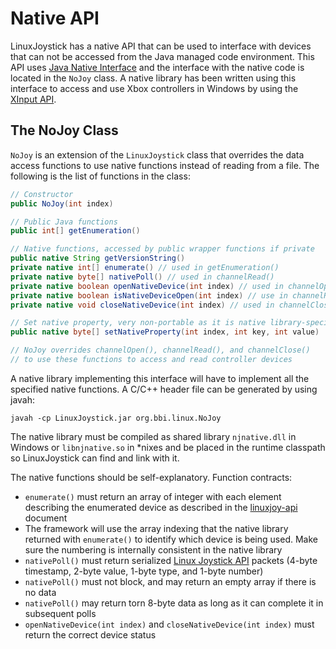 # Native API

LinuxJoystick has a native API that can be used to interface with devices that can not be accessed from the Java managed code environment. This API uses [Java Native Interface](http://docs.oracle.com/javase/7/docs/technotes/guides/jni/) and the interface with the native code is located in the `NoJoy` class. A native library has been written using this interface to access and use Xbox controllers in Windows by using the [XInput API](https://msdn.microsoft.com/en-us/library/windows/desktop/hh405053(v=vs.85).aspx).

## The NoJoy Class

`NoJoy` is an extension of the `LinuxJoystick` class that overrides the data access functions to use native functions instead of reading from a file. The following is the list of functions in the class:

```java
// Constructor
public NoJoy(int index)

// Public Java functions
public int[] getEnumeration()

// Native functions, accessed by public wrapper functions if private
public native String getVersionString()
private native int[] enumerate() // used in getEnumeration()
private native byte[] nativePoll() // used in channelRead()
private native boolean openNativeDevice(int index) // used in channelOpen()
private native boolean isNativeDeviceOpen(int index) // use in channelRead()
private native void closeNativeDevice(int index) // used in channelClose()

// Set native property, very non-portable as it is native library-specific
public native byte[] setNativeProperty(int index, int key, int value)

// NoJoy overrides channelOpen(), channelRead(), and channelClose()
// to use these functions to access and read controller devices
```

A native library implementing this interface will have to implement all the specified native functions. A C/C++ header file can be generated by using javah:

```
javah -cp LinuxJoystick.jar org.bbi.linux.NoJoy
```

The native library must be compiled as shared library `njnative.dll` in Windows or `libnjnative.so` in *nixes and be placed in the runtime classpath so LinuxJoystick can find and link with it.

The native functions should be self-explanatory. Function contracts:
- `enumerate()` must return an array of integer with each element describing the enumerated device as described in the [linuxjoy-api](linuxjoy-api.md) document
- The framework will use the array indexing that the native library returned with `enumerate()` to identify which device is being used. Make sure the numbering is internally consistent in the native library
- `nativePoll()` must return serialized [Linux Joystick API](https://www.kernel.org/doc/Documentation/input/joystick-api.txt) packets (4-byte timestamp, 2-byte value, 1-byte type, and 1-byte number)
- `nativePoll()` must not block, and may return an empty array if there is no data
- `nativePoll()` may return torn 8-byte data as long as it can complete it in subsequent polls
- `openNativeDevice(int index)` and `closeNativeDevice(int index)` must return the correct device status
